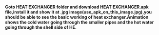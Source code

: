 **__Goto HEAT EXCHANGER folder and download HEAT EXCHANGER.apk file,install it and show it at .jpg image(use_apk_on_this_image.jpg),you should be able to see the basic working of heat exchanger.Animation shows the cold water going through the smaller pipes and the hot water going through the shell side of HE.__**
